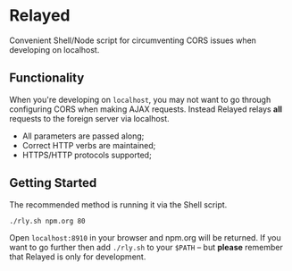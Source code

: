 Relayed
=======

Convenient Shell/Node script for circumventing CORS issues when developing on localhost.

Functionality
-------

When you're developing on `localhost`, you may not want to go through configuring CORS when making AJAX requests. Instead Relayed relays **all** requests to the foreign server via localhost.

* All parameters are passed along;
* Correct HTTP verbs are maintained;
* HTTPS/HTTP protocols supported;

Getting Started
-------

The recommended method is running it via the Shell script.

```
./rly.sh npm.org 80
```

Open `localhost:8910` in your browser and npm.org will be returned. If you want to go further then add `./rly.sh` to your `$PATH` &ndash; but **please** remember that Relayed is only for development.